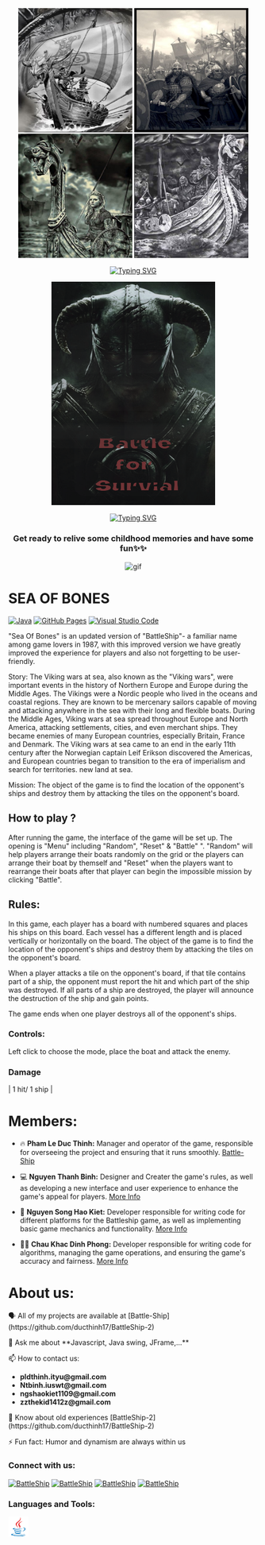 <div align="center">
  <img src="./img_readme/viking-1.jpg" alt="Banner" width="230" height="250">
  <img src="./img_readme/viking-2.jpg" alt="Banner" width="230" height="250">
  <img src="./img_readme/viking-3.jpg" alt="Banner" width="230" height="250">
  <img src="./img_readme/viking-4.jpg" alt="Banner" width="230" height="250">
</div>



<p align="center">
  <!-- Typing SVG by DenverCoder1 - https://github.com/DenverCoder1/readme-typing-svg -->
    <a href="https://git.io/typing-svg"><img src="https://readme-typing-svg.demolab.com?font=Fira+Code&weight=999&size=60&pause=1000&color=C8F2EF&width=850&height=80&lines=%7CWELCOM+TO+SEA+OF+BONES%7C" alt="Typing SVG" /></a>
</p>

<div align="center">
  <img src="./img_readme/survial.jpg" alt="Banner" width="330" height="450">
</div>

<p align="center">
  <!-- Typing SVG by DenverCoder1 - https://github.com/DenverCoder1/readme-typing-svg -->
    <a href="https://git.io/typing-svg"><img src="https://readme-typing-svg.demolab.com?font=Fira+Code&weight=700&size=50&pause=1000&color=F96666&repeat=false&width=400&height=110&lines=Sea+Of+Bones" alt="Typing SVG" /></a>
    <p>
    <p>
    
</p>

<h3 align="center">Get ready to relive some childhood memories and have some fun✨✨</h3>

<p align="center" > <img align="center" alt = "gif" src = "https://github.com/ducthinh17/BattleShip-2/blob/main/demo_batttleship.gif" width="740" height="580" /></p>


# SEA OF BONES
<p>
<a href="#"><img alt="Java" src="https://custom-icon-badges.demolab.com/badge/Java-007396.svg?logo=java&logoColor=white"></a>
<a href="#"><img alt="GitHub Pages" src="https://img.shields.io/badge/GitHub%20Pages-327FC7.svg?logo=github&logoColor=white"></a>
<a href="#"><img alt="Visual Studio Code" src="https://img.shields.io/badge/Visual%20Studio%20Code-0078d7.svg?logo=visual-studio-code&logoColor=white"></a>
</p>

"Sea Of Bones" is an updated version of "BattleShip"- a familiar name among game lovers in 1987, with this improved version we have greatly improved the experience for players and also not forgetting to be user-friendly.

Story: The Viking wars at sea, also known as the "Viking wars", were important events in the history of Northern Europe and Europe during the Middle Ages.
The Vikings were a Nordic people who lived in the oceans and coastal regions. They are known to be mercenary sailors capable of moving and attacking anywhere in the sea with their long and flexible boats.
During the Middle Ages, Viking wars at sea spread throughout Europe and North America, attacking settlements, cities, and even merchant ships. They became enemies of many European countries, especially Britain, France and Denmark.
The Viking wars at sea came to an end in the early 11th century after the Norwegian captain Leif Erikson discovered the Americas, and European countries began to transition to the era of imperialism and search for territories. new land at sea.

Mission:
The object of the game is to find the location of the opponent's ships and destroy them by attacking the tiles on the opponent's board.

## How to play ?

After running the game, the interface of the game will be set up. The opening is "Menu" including "Random", "Reset" & "Battle" ". "Random" will help players arrange their boats randomly on the grid or the players can arrange their boat by themself and "Reset" when the players want to rearrange their boats after that player can begin the impossible mission by clicking "Battle". 

## Rules:
In this game, each player has a board with numbered squares and places his ships on this board. Each vessel has a different length and is placed vertically or horizontally on the board. The object of the game is to find the location of the opponent's ships and destroy them by attacking the tiles on the opponent's board.

When a player attacks a tile on the opponent's board, if that tile contains part of a ship, the opponent must report the hit and which part of the ship was destroyed. If all parts of a ship are destroyed, the player will announce the destruction of the ship and gain points.

The game ends when one player destroys all of the opponent's ships.

### Controls:
Left click to choose the mode, place the boat and attack the enemy.


### Damage
| 1 hit/ 1 ship |




# Members:




- 🔥  **Pham Le Duc Thinh:** Manager and operator of the game, responsible for overseeing the project and ensuring that it runs smoothly. [Battle-Ship](https://github.com/ducthinh17/BattleShip-2)

- 💻  **Nguyen Thanh Binh:**  Designer and Creater the game's rules, as well as developing a new interface and user experience to enhance the game's appeal for players. [More Info](https://github.com/OliverRed1602)

- 👯 **Nguyen Song Hao Kiet:** Developer responsible for writing code for different platforms for the Battleship game, as well as implementing basic game mechanics and functionality. [More Info](https://github.com/HaoKiet123)

- 👨‍💻  **Chau Khac Dinh Phong:** Developer responsible for writing code for algorithms, managing the game operations, and ensuring the game's accuracy and fairness. [More Info](https://github.com/dinhphong123)
  
  
# About us:

<p> 🗣 All of my projects are available at [Battle-Ship](https://github.com/ducthinh17/BattleShip-2) </p>

<p> 💬 Ask me about **Javascript, Java swing, JFrame,...** </p>

<p> 📫 How to contact us: </p>
<ul>
  <strong>
  <li>pldthinh.ityu@gmail.com</li>
  <li>Ntbinh.iuswt@gmail.com</li>
  <li>ngshaokiet1109@gmail.com</li>
  <li>zzthekid1412z@gmail.com</li>
  </strong>
</ul>


<p> 📄 Know about old experiences [BattleShip-2](https://github.com/ducthinh17/BattleShip-2) </p>

<p> ⚡ Fun fact:  Humor and dynamism are always within us </p>

<h3 align="left">Connect with us:</h3>
<p align="left">
<a href="https://twitter.com/BattleShip" target="blank"><img align="center" src="https://raw.githubusercontent.com/rahuldkjain/github-profile-readme-generator/master/src/images/icons/Social/twitter.svg" alt="BattleShip" height="30" width="40" /></a>
<a href="https://linkedin.com/in/BattleShip" target="blank"><img align="center" src="https://raw.githubusercontent.com/rahuldkjain/github-profile-readme-generator/master/src/images/icons/Social/linked-in-alt.svg" alt="BattleShip" height="30" width="40" /></a>
<a href="https://instagram.com/BattleShip" target="blank"><img align="center" src="https://raw.githubusercontent.com/rahuldkjain/github-profile-readme-generator/master/src/images/icons/Social/instagram.svg" alt="BattleShip" height="30" width="40" /></a>
<a href="https://www.youtube.com/c/BattleShip" target="blank"><img align="center" src="https://raw.githubusercontent.com/rahuldkjain/github-profile-readme-generator/master/src/images/icons/Social/youtube.svg" alt="BattleShip" height="30" width="40" /></a>

</p>

<h3 align="left">Languages and Tools:</h3>
<p align="left">  </a> <a href="https://www.java.com" target="_blank" rel="noreferrer"> <img src="https://raw.githubusercontent.com/devicons/devicon/master/icons/java/java-original.svg" alt="java" width="40" height="40"/> </a>
</p>
